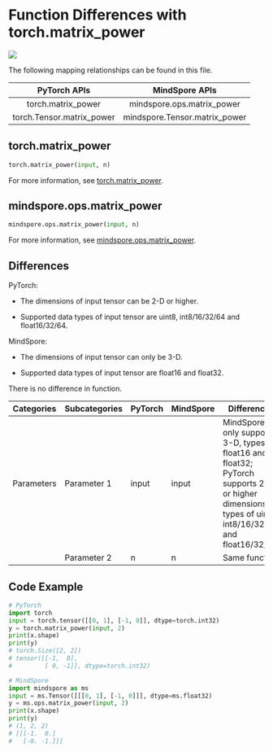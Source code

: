 # Function Differences with torch.matrix_power

<a href="https://gitee.com/mindspore/docs/blob/master/docs/mindspore/source_en/note/api_mapping/pytorch_diff/matrix_power.md" target="_blank"><img src="https://mindspore-website.obs.cn-north-4.myhuaweicloud.com/website-images/master/resource/_static/logo_source_en.png"></a>

The following mapping relationships can be found in this file.

|     PyTorch APIs      |      MindSpore APIs       |
| :-------------------: | :-----------------------: |
|   torch.matrix_power    |   mindspore.ops.matrix_power    |
|    torch.Tensor.matrix_power   |  mindspore.Tensor.matrix_power   |

## torch.matrix_power

```python
torch.matrix_power(input, n)
```

For more information, see [torch.matrix_power](https://pytorch.org/docs/1.8.1/generated/torch.matrix_power.html).

## mindspore.ops.matrix_power

```python
mindspore.ops.matrix_power(input, n)
```

For more information, see [mindspore.ops.matrix_power](https://www.mindspore.cn/docs/en/master/api_python/ops/mindspore.ops.matrix_power.html).

## Differences

PyTorch:

- The dimensions of input tensor can be 2-D or higher.

- Supported data types of input tensor are uint8, int8/16/32/64 and float16/32/64.

MindSpore:

- The dimensions of input tensor can only be 3-D.

- Supported data types of input tensor are float16 and float32.

There is no difference in function.

| Categories | Subcategories | PyTorch      | MindSpore     | Differences   |
| ---------- | ------------- | ------------ | ---------     | ------------- |
| Parameters | Parameter 1   | input        | input         | MindSpore only supports 3-D, types of float16 and float32; PyTorch supports 2-D or higher dimensions, types of uint8, int8/16/32/64 and float16/32/64. |
|            | Parameter 2   | n            | n             | Same function |

## Code Example

```python
# PyTorch
import torch
input = torch.tensor([[0, 1], [-1, 0]], dtype=torch.int32)
y = torch.matrix_power(input, 2)
print(x.shape)
print(y)
# torch.Size([2, 2])
# tensor([[-1,  0],
#         [ 0, -1]], dtype=torch.int32)

# MindSpore
import mindspore as ms
input = ms.Tensor([[[0, 1], [-1, 0]]], dtype=ms.float32)
y = ms.ops.matrix_power(input, 2)
print(x.shape)
print(y)
# (1, 2, 2)
# [[[-1.  0.]
#   [-0. -1.]]]
```
